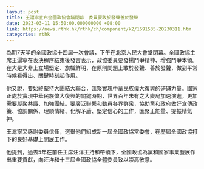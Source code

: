 ```yaml
---
layout: post
title: 王滬寧宣布全國政協會議閉幕　委員要敢於發聲善於發聲
date: 2023-03-11 15:50:00.000000000 +08:00
link: https://news.rthk.hk/rthk/ch/component/k2/1691535-20230311.htm
categories: rthk
---
```


為期7天半的全國政協十四屆一次會議，下午在北京人民大會堂閉幕。全國政協主席王滬寧在表決程序結束後發言表示，政協委員要發揚鬥爭精神、增強鬥爭本領。在大是大非上立場堅定、旗幟鮮明，在原則問題上敢於發聲、善於發聲，做到平常時候看得出、關鍵時刻起作用。

他又說，要始終堅持大團結大聯合，匯聚實現中華民族偉大復興的磅礴力量。國家正處於實現中華民族偉大復興的關鍵時期，世界百年未有之大變局加速演進，更加需要凝聚共識、加強團結。要廣泛聯繫和動員各界群衆，協助黨和政府做好宣傳政策、協調關係、理順情緒、化解矛盾、堅定信心的工作，匯聚正能量、提振精氣神。

王滬寧又感謝委員信任，選舉他們組成新一屆全國政協常委會，在歷屆全國政協打下的良好基礎上開展工作。

他提到，過去5年在前任主席汪洋主持和帶領下，全國政協為黨和國家事業發展作出重要貢獻，向汪洋和十三屆全國政協全體委員致以崇高敬意。
